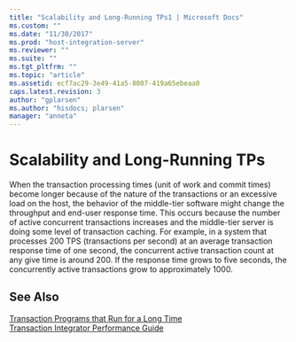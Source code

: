 ```yaml
---
title: "Scalability and Long-Running TPs1 | Microsoft Docs"
ms.custom: ""
ms.date: "11/30/2017"
ms.prod: "host-integration-server"
ms.reviewer: ""
ms.suite: ""
ms.tgt_pltfrm: ""
ms.topic: "article"
ms.assetid: ecf7ac29-3e49-41a5-8007-419a65ebeaa0
caps.latest.revision: 3
author: "gplarsen"
ms.author: "hisdocs; plarsen"
manager: "anneta"
---
```

# Scalability and Long-Running TPs
When the transaction processing times (unit of work and commit times) become longer because of the nature of the transactions or an excessive load on the host, the behavior of the middle-tier software might change the throughput and end-user response time. This occurs because the number of active concurrent transactions increases and the middle-tier server is doing some level of transaction caching. For example, in a system that processes 200 TPS (transactions per second) at an average transaction response time of one second, the concurrent active transaction count at any give time is around 200. If the response time grows to five seconds, the concurrently active transactions grow to approximately 1000.  
  
## See Also  
 [Transaction Programs that Run for a Long Time](../core/transaction-programs-that-run-for-a-long-time2.md)   
 [Transaction Integrator Performance Guide](../core/transaction-integrator-performance-guide1.md)